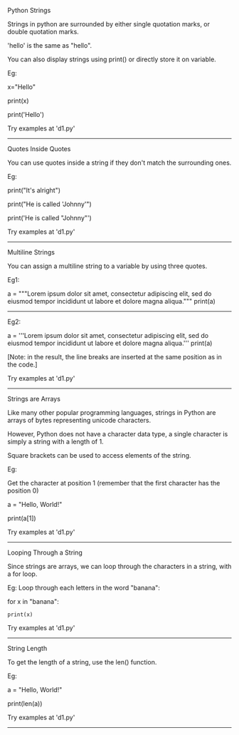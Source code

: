 Python Strings

Strings in python are surrounded by either single quotation marks, or double quotation marks.

'hello' is the same as "hello".

You can also display strings using print() or directly store it on variable.

Eg:

x="Hello"

print(x)

print('Hello')

Try examples at 'd1.py'

----------------------------------------------------------------------------------------------------

Quotes Inside Quotes

You can use quotes inside a string if they don't match the surrounding ones.


Eg:

print("It's alright")

print("He is called 'Johnny'")

print('He is called "Johnny"')

Try examples at 'd1.py'

------------------------------------------------------------------------------------------------------------

Multiline Strings

You can assign a multiline string to a variable by using three quotes.

Eg1:

a = """Lorem ipsum dolor sit amet,
consectetur adipiscing elit,
sed do eiusmod tempor incididunt
ut labore et dolore magna aliqua."""
print(a)

---------------------------------------------

Eg2:

a = '''Lorem ipsum dolor sit amet,
consectetur adipiscing elit,
sed do eiusmod tempor incididunt
ut labore et dolore magna aliqua.'''
print(a)

[Note: in the result, the line breaks are inserted at the same position as in the code.]

Try examples at 'd1.py'

-------------------------------------------------------------------------------------------------------------

Strings are Arrays

Like many other popular programming languages, strings in Python are arrays of bytes representing unicode characters.

However, Python does not have a character data type, a single character is simply a string with a length of 1.

Square brackets can be used to access elements of the string.

Eg:

Get the character at position 1 (remember that the first character has the position 0)

a = "Hello, World!"

print(a[1])

Try examples at 'd1.py'

----------------------------------------------------------------------------------------------------------------

Looping Through a String

Since strings are arrays, we can loop through the characters in a string, with a for loop.

Eg:
Loop through each letters in the word "banana":

for x in "banana":

    print(x)
    
Try examples at 'd1.py'

-----------------------------------------------------------------------------------------------------------------------

String Length

To get the length of a string, use the len() function.

Eg:

a = "Hello, World!"

print(len(a))

Try examples at 'd1.py'

-----------------------------------------------------------------------------------------------------------------
